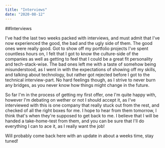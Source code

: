 ```yaml
---
title: "Interviews"
date: "2020-08-12"
---
```


##Interviews

I've had the last two weeks packed with interviews, and must admit that I've now experienced the good, the bad and the ugly side of them. The good ones were really good. Got to show off my portfolio projects I've spent countless hours on, I felt that I got to know the culture-side of the companies as well as getting to feel that I could be a great fit personality and tech-stack-wise. The bad ones left me with a taste of somehow being misunderstood, as I went in with the expectations of showing off my skills, and talking about technology, but rather got rejected before I got to the technical interview-part. No hard feelings though, as I strive to never burn any bridges, as you never know how things might change in the future.

So far I'm in the process of getting my first offer, one I'm quite happy with, however I'm debating on wether or not I should accept it, as I've interviewed with this is one company that really stuck out from the rest, and checked of all the right boxes for me. I hope to hear from them tomorrow, I think that's when they're supposed to get back to me. I believe that I will be handed a take-home-test from them, and you can be sure that I'll do everything I can to ace it, as I really want the job!

Will probably come back here with an update in about a weeks time, stay tuned!
